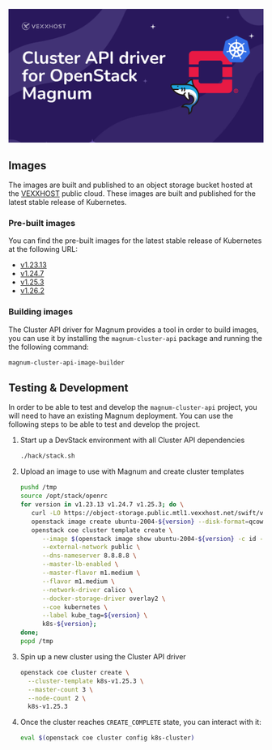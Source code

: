 ![Cluster API driver for Magnum](docs/static/logo.png?raw=true "Cluster API driver for Magnum")

## Images

The images are built and published to an object storage bucket hosted at the
[VEXXHOST](https://vexxhost.com) public cloud.  These images are built and
published for the latest stable release of Kubernetes.

### Pre-built images

You can find the pre-built images for the latest stable release of Kubernetes
at the following URL:

* [v1.23.13](https://object-storage.public.mtl1.vexxhost.net/swift/v1/a91f106f55e64246babde7402c21b87a/magnum-capi/ubuntu-2004-v1.23.13.qcow2)
* [v1.24.7](https://object-storage.public.mtl1.vexxhost.net/swift/v1/a91f106f55e64246babde7402c21b87a/magnum-capi/ubuntu-2004-v1.24.7.qcow2)
* [v1.25.3](https://object-storage.public.mtl1.vexxhost.net/swift/v1/a91f106f55e64246babde7402c21b87a/magnum-capi/ubuntu-2004-v1.25.3.qcow2)
* [v1.26.2](https://object-storage.public.mtl1.vexxhost.net/swift/v1/a91f106f55e64246babde7402c21b87a/magnum-capi/ubuntu-2204-v1.26.2.qcow2)

### Building images

The Cluster API driver for Magnum provides a tool in order to build images, you
can use it by installing the `magnum-cluster-api` package and running the
the following command:

```bash
magnum-cluster-api-image-builder
```

## Testing & Development

In order to be able to test and develop the `magnum-cluster-api` project, you
will need to have an existing Magnum deployment.  You can use the following
steps to be able to test and develop the project.

1. Start up a DevStack environment with all Cluster API dependencies

   ```bash
   ./hack/stack.sh
   ```

1. Upload an image to use with Magnum and create cluster templates

   ```bash
   pushd /tmp
   source /opt/stack/openrc
   for version in v1.23.13 v1.24.7 v1.25.3; do \
      curl -LO https://object-storage.public.mtl1.vexxhost.net/swift/v1/a91f106f55e64246babde7402c21b87a/magnum-capi/ubuntu-2004-${version}.qcow2; \
      openstack image create ubuntu-2004-${version} --disk-format=qcow2 --container-format=bare --property os_distro=ubuntu-focal --file=ubuntu-2004-${version}.qcow2; \
      openstack coe cluster template create \
         --image $(openstack image show ubuntu-2004-${version} -c id -f value) \
         --external-network public \
         --dns-nameserver 8.8.8.8 \
         --master-lb-enabled \
         --master-flavor m1.medium \
         --flavor m1.medium \
         --network-driver calico \
         --docker-storage-driver overlay2 \
         --coe kubernetes \
         --label kube_tag=${version} \
         k8s-${version};
   done;
   popd /tmp
   ```

1. Spin up a new cluster using the Cluster API driver

   ```bash
   openstack coe cluster create \
     --cluster-template k8s-v1.25.3 \
     --master-count 3 \
     --node-count 2 \
     k8s-v1.25.3
   ```

1. Once the cluster reaches `CREATE_COMPLETE` state, you can interact with it:

   ```bash
   eval $(openstack coe cluster config k8s-cluster)
   ```
